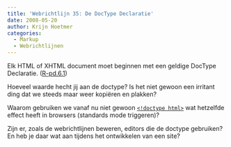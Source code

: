 ```yaml
---
title: 'Webrichtlijn 35: De DocType Declaratie'
date: 2008-05-20
author: Krijn Hoetmer
categories: 
  - Markup
  - Webrichtlijnen
---
```

Elk HTML of XHTML document moet beginnen met een geldige DocType Declaratie. ([R-pd.6.1](http://www.webrichtlijnen.nl/handleiding/ontwikkeling/productie/paginastructuur/doctype/#r-pd-6-1))

Hoeveel waarde hecht jij aan de doctype? Is het niet gewoon een irritant ding dat we steeds maar weer kopiëren en plakken?

Waarom gebruiken we vanaf nu niet gewoon [`<!doctype html>`](http://www.whatwg.org/specs/web-apps/current-work/multipage/section-writing0.html#the-doctype) wat hetzelfde effect heeft in browsers (standards mode triggeren)?

Zijn er, zoals de webrichtlijnen beweren, editors die de doctype gebruiken? En heb je daar wat aan tijdens het ontwikkelen van een site?
